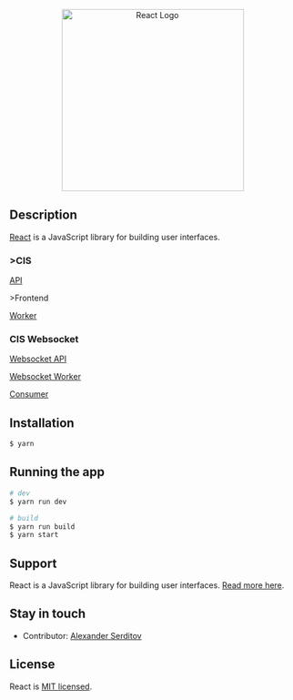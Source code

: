 <p align="center">
  <a href="http://nestjs.com/" target="blank"><img src="https://upload.wikimedia.org/wikipedia/commons/thumb/a/a7/React-icon.svg/512px-React-icon.svg.png" width="320" alt="React Logo" /></a>
</p>


## Description
[React](https://reactjs.org/) is a JavaScript library for building user interfaces.

### \>CIS

[API](https://github.com/dguard/cis-api)

\>Frontend

[Worker](https://github.com/dguard/cis-worker)

### CIS Websocket

[Websocket API](https://github.com/dguard/cis-websocket-api)

[Websocket Worker](https://github.com/dguard/cis-websocket-worker)

[Consumer](https://github.com/dguard/cis-consumer-websocket)


## Installation

```bash
$ yarn
```

## Running the app

```bash
# dev
$ yarn run dev

# build
$ yarn run build
$ yarn start
```

## Support

React is a JavaScript library for building user interfaces. [Read more here](https://reactjs.org/community/support.html).

## Stay in touch

- Contributor: [Alexander Serditov](https://cv.digitallyconstructed.ru/)

## License

  React is [MIT licensed](LICENSE).
